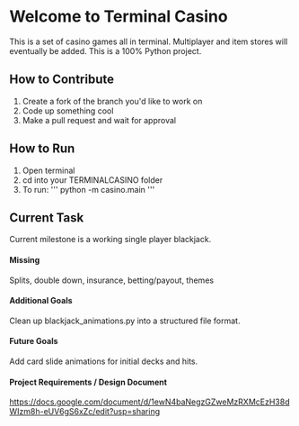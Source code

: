 # Welcome to Terminal Casino

This is a set of casino games all in terminal. Multiplayer and item stores will eventually be added. This is a 100% Python project.

## How to Contribute

1. Create a fork of the branch you'd like to work on
2. Code up something cool
3. Make a pull request and wait for approval

## How to Run
1. Open terminal
2. cd into your TERMINALCASINO folder
3. To run:
'''
python -m casino.main
'''

## Current Task

Current milestone is a working single player blackjack.

#### Missing

Splits, double down, insurance, betting/payout, themes

#### Additional Goals
Clean up blackjack_animations.py into a structured file format.

#### Future Goals
Add card slide animations for initial decks and hits.

#### Project Requirements / Design Document
https://docs.google.com/document/d/1ewN4baNegzGZweMzRXMcEzH38dWIzm8h-eUV6gS6xZc/edit?usp=sharing

